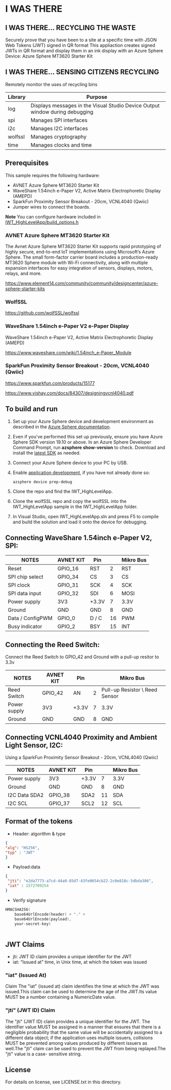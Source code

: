 # I WAS THERE

## I WAS THERE... RECYCLING THE WASTE

Securely prove that you have been to a site at a specific time with JSON Web Tokens (JWT) signed in QR format
This appliaction creates signed JWTs in QR format and display them in an ink display with an Azure Sphere Device:
Azure Sphere MT3620 Starter Kit

## I WAS THERE... SENSING CITIZENS RECYCLING

Remotely monitor the uses of recycling bins

|Library   |Purpose  |
|---------|---------|
|log      |  Displays messages in the Visual Studio Device Output window during debugging  |
|spi      |  Manages SPI interfaces |
|i2c      |  Manages I2C interfaces |
|wolfssl  |  Manages cryptography |
|time     |  Manages clocks and time  |

## Prerequisites

 This sample requires the following hardware:

- AVNET Azure Sphere MT3620 Starter Kit
- WaveShare 1.54inch e-Paper V2, Active Matrix Electrophoretic Display (AMEPD)
- SparkFun Proximity Sensor Breakout - 20cm, VCNL4040 (Qwiic)
- Jumper wires to connect the boards.

**Note**
You can configure hardware included in [IWT_HighLevelApp/build_options.h](IWT_HighLevelApp/build_options.h)

### AVNET Azure Sphere MT3620 Starter Kit

The Avnet Azure Sphere MT3620 Starter Kit supports rapid prototyping of highly secure, end-to-end IoT implementations using Microsoft’s Azure Sphere. The small form-factor carrier board includes a production-ready MT3620 Sphere module with Wi-Fi connectivity, along with multiple expansion interfaces for easy integration of sensors, displays, motors, relays, and more. 

https://www.element14.com/community/community/designcenter/azure-sphere-starter-kits

### WolfSSL

https://github.com/wolfSSL/wolfssl

### WaveShare 1.54inch e-Paper V2 e-Paper Display

WaveShare 1.54inch e-Paper V2, Active Matrix Electrophoretic Display (AMEPD)

https://www.waveshare.com/wiki/1.54inch_e-Paper_Module

### SparkFun Proximity Sensor Breakout - 20cm, VCNL4040 (Qwiic)

https://www.sparkfun.com/products/15177

https://www.vishay.com/docs/84307/designingvcnl4040.pdf


## To build and run

1. Set up your Azure Sphere device and development environment as described in the [Azure Sphere documentation](https://docs.microsoft.com/azure-sphere/install/install).
1. Even if you've performed this set up previously, ensure you have Azure Sphere SDK version 19.10 or above. In an Azure Sphere Developer Command Prompt, run **azsphere show-version** to check. Download and install the [latest SDK](https://aka.ms/AzureSphereSDKDownload) as needed.
1. Connect your Azure Sphere device to your PC by USB.
1. Enable [application development](https://docs.microsoft.com/azure-sphere/quickstarts/qs-blink-application#prepare-your-device-for-development-and-debugging), if you have not already done so:

   `azsphere device prep-debug`
1. Clone the repo and find the IWT_HighLevelApp.
1. Clone the wolfSSL repo and copy the wolfSSL into the IWT_HighLevelApp sample in the IWT_HighLevelApp folder.
1. In Visual Studio, open IWT_HighLevelApp.sln and press F5 to compile and build the solution and load it onto the device for debugging.


## Connecting WaveShare 1.54inch e-Paper V2, SPI: 

|NOTES |AVNET KIT |Pin | |Mikro Bus |
|------|----------|----|-|----------|
|Reset            |GPIO_16   |RST   |2   |RST   |
|SPI chip select  |GPIO_34   |CS    |3   |CS    |
|SPI clock        |GPIO_31   |SCK   |4   |SCK   |
|SPI data input   |GPIO_32   |SDI   |6   |MOSI  |
|Power supply     |3V3       |+3.3V |7   |3.3V  |
|Ground	          |GND       |GND   |8   |GND   |
|Data / ConfigPWM |GPIO_0    |D / C |16   |PWM   |	
|Busy indicator   |GPIO_2    |BSY   |15   |INT   |

## Connecting the Reed Switch: 

Connect the Reed Switch to GPIO_42 and Ground with a pull-up resitor to 3.3v

|NOTES |AVNET KIT |Pin | |Mikro Bus |
|------|----------|----|-|----------|
|Reed Switch      |GPIO_42   |AN    |2   |Pull-up Resistor \\ Reed Sensor   |
|Power supply     |3V3       |+3.3V |7   |3.3V  |
|Ground	          |GND       |GND   |8   |GND   |

## Connecting VCNL4040 Proximity and Ambient Light Sensor, I2C:

Using a SparkFun Proximity Sensor Breakout - 20cm, VCNL4040 (Qwiic)

|NOTES |AVNET KIT |Pin | |Mikro Bus |
|------|----------|----|-|----------|
|Power supply     |3V3        |+3.3V  |7    |3.3V  |
|Ground	          |GND        |GND    |8    |GND   |
|I2C Data SDA2    |GPIO_38    |SDA2   |11   | SDA   |	
|I2C SCL          |GPIO_37    |SCL2   |12   | SCL   |	


##  Format of the tokens

* Header: algorithm & type
```json
{
"alg": "HS256",
"typ" : "JWT"
}
```

* Payload:data
```json
{
 "jti": "e2da7773-a7cd-44a0-85d7-43fe0654cb22-2c0e818c-5dbda386",
 "iat" : 1572709254
}
```

* Verify signature
```c
HMACSHA256(
	base64UrlEncode(header) + "." +
	base64UrlEncode(payload),
	your-secret-key)
 
```

## JWT Claims

 * jti: JWT ID claim provides a unique identifier for the JWT
 * iat: “Issued at” time, in Unix time, at which the token was issued
 
### "iat" (Issued At) 

Claim The "iat" (issued at) claim identifies the time at which the JWT was
issued.This claim can be used to determine the age of the JWT.Its
value MUST be a number containing a NumericDate value.

### "jti" (JWT ID) Claim

The "jti" (JWT ID) claim provides a unique identifier for the JWT.
The identifier value MUST be assigned in a manner that ensures that
there is a negligible probability that the same value will be
accidentally assigned to a different data object; if the application
uses multiple issuers, collisions MUST be prevented among values
produced by different issuers as well.The "jti" claim can be used
to prevent the JWT from being replayed.The "jti" value is a case-
sensitive string.

## License
For details on license, see LICENSE.txt in this directory.
